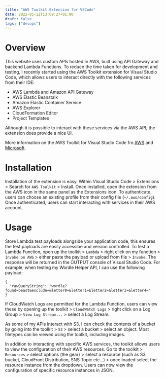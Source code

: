 ```yaml
---
title: "AWS Toolkit Extension for VSCode"
date: 2022-05-12T13:09:27+01:00
draft: false
tags: ["devops"]
---
```


# Overview

This website uses custom APIs hosted in AWS, built using API Gateway and backend Lambda Functions. To reduce the time taken for development and testing, I recently started using the AWS Toolkit extension for Visual Studio Code, which allows users to interact directly with the following services from their IDE:
- AWS Lambda and Amazon API Gateway
- AWS Elastic Beanstalk
- Amazon Elastic Container Service
- AWS Explorer
- CloudFormation Editor
- Project Templates

Although it is possible to interact with these services via the AWS API, the extension does provide a nice UI.

More information on the AWS Toolkit for Visual Studio Code fro [AWS](https://aws.amazon.com/visualstudio/) and [Microsoft](https://marketplace.visualstudio.com/items?itemName=AmazonWebServices.aws-toolkit-vscode).

# Installation

Installation of the extension is easy. Within Visual Studio Code > Extensions > Search for `AWS Toolkit` > Install. Once installed, open the extension from the AWS icon in the same panel as the Extensions icon. To authenticate, users can choose an existing profile from their config file (`~/.aws/config`). Once authenticated, users can start interacting with services in their AWS account.

# Usage

Store Lambda test payloads alongside your application code, this ensures the test payloads are easily accessibe and version controlled. To test a Lambda Function, open up the toolkit > `Lambda` > right click on my function > `Invoke on AWS` > either paste the payload or upload from file > `Invoke`. The response will be returned in the OUTPUT console of Visual Studio Code. For example, when testing my Wordle Helper API, I can use the following payload:

```
{
  "rawQueryString": "wordle?found=beast&exclude=&letter0=&letter1=&letter2=&letter3=&letter4="
}
```

If CloudWatch Logs are permitted for the Lambda Function, users can view these by opening up the toolkit > `CloudWatch Logs` > right click on a Log Group > `View Log Stream...` > select a Log Stream.

As some of my APIs interact with S3, I can check the contents of a bucket by going into the toolkit > `S3` > select a bucket > select an object. Most filetypes can be viewed using the toolkit, including images.

In addition to interacting with specific AWS services, the toolkit allows users to view the configuration of their AWS resources. Go to the toolkit > `Resources` > select options (the gear) > select a resource (such as S3 bucket, CloudFront Distribution, SNS Topic etc...) > once loaded select the resource instance from the dropdown. Users can now view the configuration of specific resource instances in JSON.
